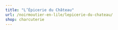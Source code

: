 ```yaml
---
title: "L’Épicerie du Château"
url: /noirmoutier-en-lile/lepicerie-du-chateau/
shop: charcuterie
---
```

